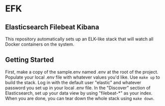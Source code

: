# EFK
## Elasticsearch Filebeat Kibana
This repository automatically sets up an ELK-like stack that will watch all Docker containers on the system.

## Getting Started
First, make a copy of the sample.env named .env at the root of the project. Populate your local .env file with whatever values you'd like.
Use `make up` to build the stack.
Log in with the default user "elastic" and whatever password you set up in your local .env file.
In the "Discover" section of Elasticsearch, set up your data view by using "filebeat-\*" as your index.
When you are done, you can tear down the whole stack using `make down`.

